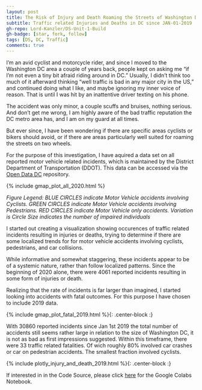 ```yaml
---
layout: post
title: The Risk of Injury and Death Roaming the Streets of Washington DC 
subtitle: Traffic related Injuries and Deaths in DC since JAN-01-2019
gh-repo: Lord-Kanzler/DS-Unit-1-Build
gh-badge: [star, fork, follow]
tags: [DS, DC, Traffic]
comments: true
---
```


I’m an avid cyclist and motorcycle rider, and since I moved to the Washington DC area a couple of years back, people kept on asking me “if I’m not even a tiny bit afraid riding around in DC.” Usually, I didn’t think too much of it afterward thinking “well traffic is bad in any major city in the US,” and continued doing what I like, and maybe ignoring my inner voice of reason. That is until I was hit by an inattentive driver texting on his phone.

The accident was only minor, a couple scuffs and bruises, nothing serious. And don’t get me wrong, I am highly aware of the bad traffic reputation the DC metro area has, and I am on my guard at all times.

But ever since, I have been wondering if there are specific areas cyclists or bikers should avoid, or if there are areas particularly well suited for roaming the streets on two wheels.

For the purpose of this investigation, I have aquired a data set on all reported motor vehicle related incidents, which is maintained by the District Department of Transportation (DDOT). This data can be accessed via the [Open Data DC](https://opendata.dc.gov/datasets/70392a096a8e431381f1f692aaa06afd_24) repository. 

{% include gmap_plot_all_2020.html %}

*Figure Legend: BLUE CIRCLES indicate Motor Vehicle accidents involving Cyclists. GREEN CIRCLES indicate Motor Vehicle accidents involving Pedestrians. RED CIRCLES indicate Motor Vehicle only accidents. Variation is Circle Size indicates the number of impaired individuals*

I started out creating a visualization showing occurences of traffic related incidents resulting in injuries or deaths, trying to determine if there are some localized trends for for motor vehicle accidents involving cyclists, pedestrians, and car collisions. 

While informative and somewhat staggering, these incidents appear to be of a systemic nature, rather than follow localized patterns. Since the beginning of 2020 alone, there were 4061 reported incidents resulting in some form of injuries or death. 

Realizing that the rate of incidents is far larger than imagined, I started looking into accidents with fatal outcomes. For this purpose I have chosen to include 2019 data.

{% include gmap_plot_fatal_2019.html %}{: .center-block :}

With 30860 reported incidents since Jan 1st 2019 the total number of accidents still seems rather large in relation to the size of Washington DC, it is not as bad as first impressions suggested. Within this timeframe, there were 33 traffic related fatalities. Of wich roughly 80% involved car crashes or car on pedestrian accidents. The smallest fraction involved cyclists.

{% include plotly_injury_and_death_2019.html %}{: .center-block :}








If interested in in the Code Source, please click [here](https://github.com/Lord-Kanzler/DS-Unit-1-Build/blob/master/LS_DS13_Unit_1_Build_DATA_ALEX_KAISER.ipynb) for the Google Colabs Notebook.
